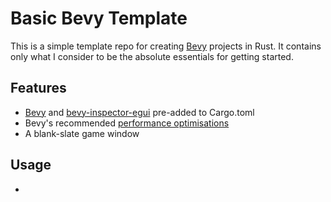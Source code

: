 # Basic Bevy Template

This is a simple template repo for creating [Bevy](https://bevyengine.org/) projects in Rust. It contains only what I consider to be the absolute essentials for getting started.

## Features

- [Bevy](https://bevyengine.org/) and [bevy-inspector-egui](https://crates.io/crates/bevy-inspector-egui) pre-added to Cargo.toml
- Bevy's recommended [performance optimisations](https://bevyengine.org/learn/book/getting-started/setup/#compile-with-performance-optimizations)
- A blank-slate game window

## Usage

- 

